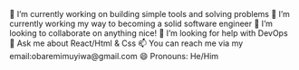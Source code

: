 <Muyiwa Obaremi />
🔭 I’m currently working on building simple tools and solving problems 
🌱 I’m currently working my way to becoming a solid software engineer
👯 I’m looking to collaborate on anything nice!
🤔 I’m looking for help with DevOps
💬 Ask me about React/Html & Css
📫 You can reach me via my email:obaremimuyiwa@gmail.com
😄 Pronouns: He/Him

